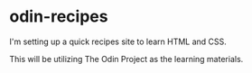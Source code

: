 # odin-recipes

I'm setting up a quick recipes site to learn HTML and CSS.

This will be utilizing The Odin Project as the learning materials.